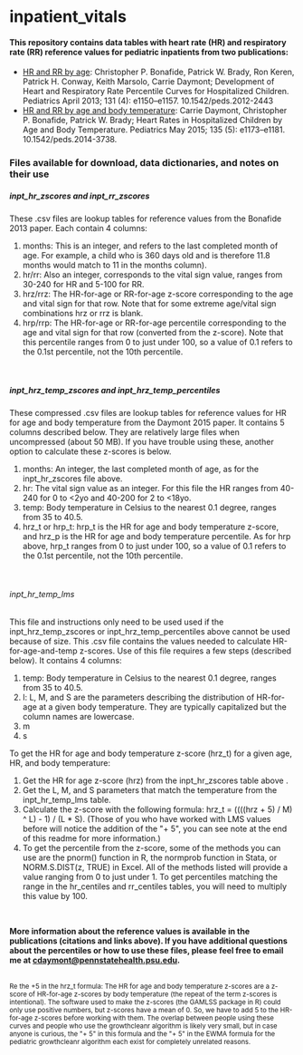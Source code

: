 # inpatient_vitals

#### This repository contains data tables with heart rate (HR) and respiratory rate (RR) reference values for pediatric inpatients from two publications:

- [HR and RR by age](https://publications.aap.org/pediatrics/article/131/4/e1150/31913/Development-of-Heart-and-Respiratory-Rate): Christopher P. Bonafide, Patrick W. Brady, Ron Keren, Patrick H. Conway, Keith Marsolo, Carrie Daymont; Development of Heart and Respiratory Rate Percentile Curves for Hospitalized Children. Pediatrics April 2013; 131 (4): e1150–e1157. 10.1542/peds.2012-2443
- [HR and RR by age and body temperature](https://publications.aap.org/pediatrics/article/135/5/e1173/33643/Heart-Rates-in-Hospitalized-Children-by-Age-and): Carrie Daymont, Christopher P. Bonafide, Patrick W. Brady; Heart Rates in Hospitalized Children by Age and Body Temperature. Pediatrics May 2015; 135 (5): e1173–e1181. 10.1542/peds.2014-3738. 

### Files available for download, data dictionaries, and notes on their use

##### inpt_hr_zscores and inpt_rr_zscores
These .csv files are lookup tables for reference values from the Bonafide 2013 paper. Each contain 4 columns:
1. months: This is an integer, and refers to the last completed month of age. For example, a child who is 360 days old and is therefore 11.8 months would match to 11 in the months column).
2. hr/rr: Also an integer, corresponds to the vital sign value, ranges from 30-240 for HR and 5-100 for RR.
3. hrz/rrz: The HR-for-age or RR-for-age z-score corresponding to the age and vital sign for that row. Note that for some extreme age/vital sign combinations hrz or rrz is blank.
4. hrp/rrp: The HR-for-age or RR-for-age percentile corresponding to the age and vital sign for that row (converted from the z-score). Note that this percentile ranges from 0 to just under 100, so a value of 0.1 refers to the 0.1st percentile, not the 10th percentile.
<br />


##### inpt_hrz_temp_zscores and inpt_hrz_temp_percentiles
These compressed .csv files are lookup tables for reference values for HR for age and body temperature from the Daymont 2015 paper. It contains 5 columns described below. They are relatively large files when uncompressed (about 50 MB). If you have trouble using these, another option to calculate these z-scores is below.
1. months: An integer, the last completed month of age, as for the inpt_hr_zscores file above.
2. hr: The vital sign value as an integer. For this file the HR ranges from 40-240 for 0 to <2yo and 40-200 for 2 to <18yo.
3. temp: Body temperature in Celsius to the nearest 0.1 degree, ranges from 35 to 40.5.
4. hrz_t or hrp_t: hrp_t is the HR for age and body temperature z-score, and hrz_p is the HR for age and body temperature percentile. As for hrp above, hrp_t ranges from 0 to just under 100, so a value of 0.1 refers to the 0.1st percentile, not the 10th percentile.
<br />


###### inpt_hr_temp_lms
This file and instructions only need to be used used if the inpt_hrz_temp_zscores or inpt_hrz_temp_percentiles above cannot be used because of size. 
This .csv file contains the values needed to calculate HR-for-age-and-temp z-scores. Use of this file requires a few steps (described below). It contains 4 columns:
1. temp: Body temperature in Celsius to the nearest 0.1 degree, ranges from 35 to 40.5.
2. l: L, M, and S are the parameters describing the distribution of HR-for-age at a given body temperature. They are typically capitalized but the column names are lowercase.
3. m
4. s

To get the HR for age and body temperature z-score (hrz_t) for a given age, HR, and body temperature:
1. Get the HR for age z-score (hrz) from the inpt_hr_zscores table above .
2. Get the L, M, and S parameters that match the temperature from the inpt_hr_temp_lms table.
3. Calculate the z-score with the following formula:  hrz_t = ((((hrz + 5) / M) ^ L) - 1) / (L * S). (Those of you who have worked with LMS values before will notice the addition of the "+ 5", you can see note at the end of this readme for more information.)
4. To get the percentile from the z-score, some of the methods you can use are the pnorm() function in R, the normprob function in Stata, or NORM.S.DIST(z, TRUE) in Excel. All of the methods listed will provide a value ranging from 0 to just under 1. To get percentiles matching the range in the hr_centiles and rr_centiles tables, you will need to multiply this value by 100.
<br />


**More information about the reference values is available in the publications (citations and links above). If you have additional questions about the percentiles or how to use these files, please feel free to email me at cdaymont@pennstatehealth.psu.edu.**
<br />
<br />

<sub>Re the +5 in the hrz_t formula: The HR for age and body temperature z-scores are a z-score of HR-for-age z-scores by body temperature (the repeat of the term z-scores is intentional). The software used to make the z-scores (the GAMLSS package in R) could only use positive numbers, but z-scores have a mean of 0. So, we have to add 5 to the HR-for-age z-scores before working with them. The overlap between people using these curves and people who use the growthcleanr algorithm is likely very small, but in case anyone is curious, the "+ 5" in this formula and the "+ 5" in the EWMA formula for the pediatric growthcleanr algorithm each exist for completely unrelated reasons. </sub>
